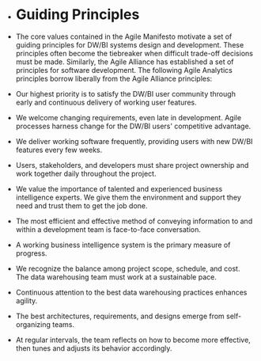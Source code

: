 * # Guiding Principles

* The core values contained in the Agile Manifesto motivate a set of guiding principles for DW/BI systems design and development. These principles often become the tiebreaker when difficult trade-off decisions must be made. Similarly, the Agile Alliance has established a set of principles for software development. The following Agile Analytics principles borrow liberally from the Agile Alliance principles:

* Our highest priority is to satisfy the DW/BI user community through early and continuous delivery of working user features.

* We welcome changing requirements, even late in development. Agile processes harness change for the DW/BI users' competitive advantage.

* We deliver working software frequently, providing users with new DW/BI features every few weeks.

* Users, stakeholders, and developers must share project ownership and work together daily throughout the project.

* We value the importance of talented and experienced business intelligence experts. We give them the environment and support they need and trust them to get the job done.

* The most efficient and effective method of conveying information to and within a development team is face-to-face conversation.

* A working business intelligence system is the primary measure of progress.

* We recognize the balance among project scope, schedule, and cost. The data warehousing team must work at a sustainable pace.

* Continuous attention to the best data warehousing practices enhances agility.

* The best architectures, requirements, and designs emerge from self-organizing teams.

* At regular intervals, the team reflects on how to become more effective, then tunes and adjusts its behavior accordingly.
